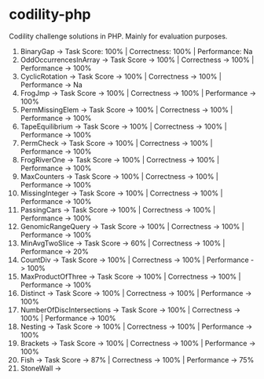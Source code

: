 # codility-php
Codility challenge solutions in PHP. Mainly for evaluation purposes.  

1. BinaryGap -> Task Score: 100% | Correctness: 100% | Performance: Na
2. OddOccurrencesInArray -> Task Score -> 100% | Correctness -> 100% | Performance -> 100%
3. CyclicRotation -> Task Score -> 100% | Correctness -> 100% | Performance -> Na
4. FrogJmp -> Task Score -> 100% | Correctness -> 100% | Performance -> 100%
5. PermMissingElem -> Task Score -> 100% | Correctness -> 100% | Performance -> 100%
6. TapeEquilibrium -> Task Score -> 100% | Correctness -> 100% | Performance -> 100%
7. PermCheck -> Task Score -> 100% | Correctness -> 100% | Performance -> 100%
8. FrogRiverOne -> Task Score -> 100% | Correctness -> 100% | Performance -> 100%
9. MaxCounters -> Task Score -> 100% | Correctness -> 100% | Performance -> 100%
10. MissingInteger -> Task Score -> 100% | Correctness -> 100% | Performance -> 100%
11. PassingCars -> Task Score -> 100% | Correctness -> 100% | Performance -> 100%
12. GenomicRangeQuery -> Task Score -> 100% | Correctness -> 100% | Performance -> 100%
13. MinAvgTwoSlice -> Task Score -> 60% | Correctness -> 100% | Performance -> 20%
14. CountDiv -> Task Score -> 100% | Correctness -> 100% | Performance -> 100%
15. MaxProductOfThree -> Task Score -> 100% | Correctness -> 100% | Performance -> 100%
16. Distinct -> Task Score -> 100% | Correctness -> 100% | Performance -> 100%
17. NumberOfDiscIntersections -> Task Score -> 100% | Correctness -> 100% | Performance -> 100%
18. Nesting -> Task Score -> 100% | Correctness -> 100% | Performance -> 100%
19. Brackets -> Task Score -> 100% | Correctness -> 100% | Performance -> 100%
20. Fish -> Task Score -> 87% | Correctness -> 100% | Performance -> 75%
21. StoneWall -> 
